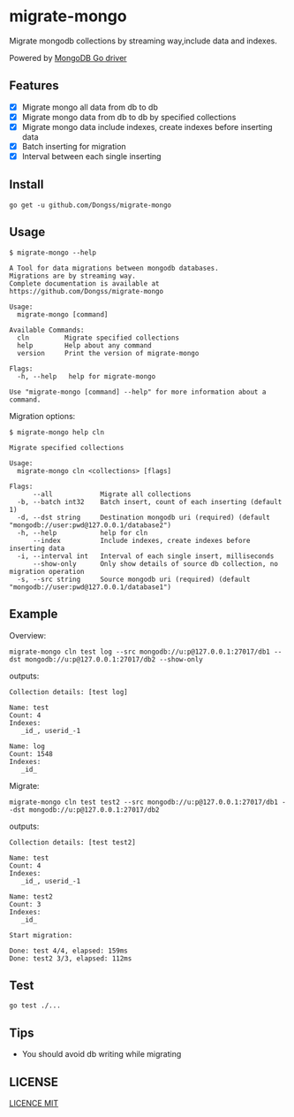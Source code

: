 # migrate-mongo
Migrate mongodb collections by streaming way,include data and indexes. 

Powered by [MongoDB Go driver](https://github.com/mongodb/mongo-go-driver)

## Features

* [x] Migrate mongo all data from db to db
* [x] Migrate mongo data from db to db by specified collections
* [x] Migrate mongo data include indexes, create indexes before inserting data
* [x] Batch inserting for migration
* [x] Interval between each single inserting

## Install

`go get -u github.com/Dongss/migrate-mongo`

## Usage

```
$ migrate-mongo --help

A Tool for data migrations between mongodb databases.
Migrations are by streaming way.
Complete documentation is available at https://github.com/Dongss/migrate-mongo

Usage:
  migrate-mongo [command]

Available Commands:
  cln         Migrate specified collections
  help        Help about any command
  version     Print the version of migrate-mongo

Flags:
  -h, --help   help for migrate-mongo

Use "migrate-mongo [command] --help" for more information about a command.
```
Migration options:

```
$ migrate-mongo help cln

Migrate specified collections

Usage:
  migrate-mongo cln <collections> [flags]

Flags:
      --all            Migrate all collections
  -b, --batch int32    Batch insert, count of each inserting (default 1)
  -d, --dst string     Destination mongodb uri (required) (default "mongodb://user:pwd@127.0.0.1/database2")
  -h, --help           help for cln
      --index          Include indexes, create indexes before inserting data
  -i, --interval int   Interval of each single insert, milliseconds
      --show-only      Only show details of source db collection, no migration operation
  -s, --src string     Source mongodb uri (required) (default "mongodb://user:pwd@127.0.0.1/database1")
```

## Example

Overview:

`migrate-mongo cln test log --src mongodb://u:p@127.0.0.1:27017/db1 --dst mongodb://u:p@127.0.0.1:27017/db2 --show-only`

outputs:

```
Collection details: [test log]

Name: test
Count: 4
Indexes:
   _id_, userid_-1

Name: log
Count: 1548
Indexes:
   _id_
```

Migrate:

`migrate-mongo cln test test2 --src mongodb://u:p@127.0.0.1:27017/db1 --dst mongodb://u:p@127.0.0.1:27017/db2`

outputs:

```
Collection details: [test test2]

Name: test
Count: 4
Indexes:
   _id_, userid_-1

Name: test2
Count: 3
Indexes:
   _id_

Start migration:

Done: test 4/4, elapsed: 159ms
Done: test2 3/3, elapsed: 112ms
```

## Test

`go test ./...`

## Tips

* You should avoid db writing while migrating

## LICENSE

[LICENCE MIT](https://github.com/Dongss/migrate-mongo/blob/master/LICENSE)
